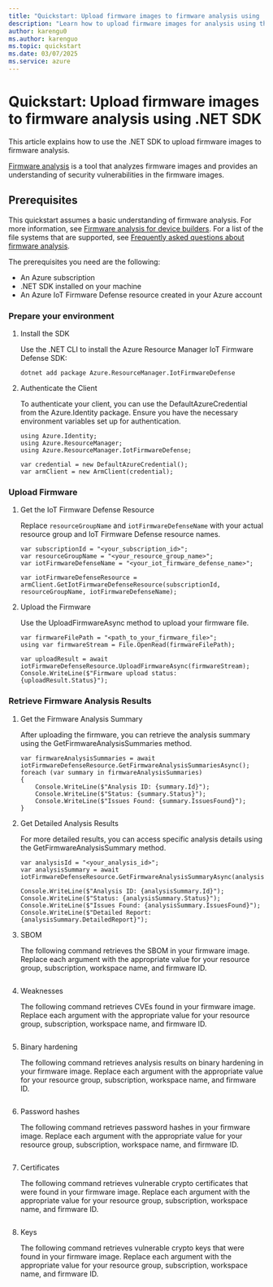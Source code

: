 ```yaml
---
title: "Quickstart: Upload firmware images to firmware analysis using .NET SDK"
description: "Learn how to upload firmware images for analysis using the .NET SDK."
author: karengu0
ms.author: karenguo
ms.topic: quickstart
ms.date: 03/07/2025
ms.service: azure
---
```


# Quickstart: Upload firmware images to firmware analysis using .NET SDK

This article explains how to use the .NET SDK to upload firmware images to firmware analysis.

[Firmware analysis](./overview-firmware-analysis.md) is a tool that analyzes firmware images and provides an understanding of security vulnerabilities in the firmware images.

## Prerequisites

This quickstart assumes a basic understanding of firmware analysis. For more information, see [Firmware analysis for device builders](./overview-firmware-analysis.md). For a list of the file systems that are supported, see [Frequently asked questions about firmware analysis](./firmware-analysis-faq.md#what-types-of-firmware-images-does-firmware-analysis-support).

The prerequisites you need are the following:
* An Azure subscription
* .NET SDK installed on your machine
* An Azure IoT Firmware Defense resource created in your Azure account

### Prepare your environment

1. Install the SDK
    
    Use the .NET CLI to install the Azure Resource Manager IoT Firmware Defense SDK:

    ```
    dotnet add package Azure.ResourceManager.IotFirmwareDefense
    ```

2. Authenticate the Client
    
    To authenticate your client, you can use the DefaultAzureCredential from the Azure.Identity package. Ensure you have the necessary environment variables set up for authentication.

    ```
    using Azure.Identity;
    using Azure.ResourceManager;
    using Azure.ResourceManager.IotFirmwareDefense;

    var credential = new DefaultAzureCredential();
    var armClient = new ArmClient(credential);
    ```

### Upload Firmware

1. Get the IoT Firmware Defense Resource

    Replace `resourceGroupName` and `iotFirmwareDefenseName` with your actual resource group and IoT Firmware Defense resource names.

    ```
    var subscriptionId = "<your_subscription_id>";
    var resourceGroupName = "<your_resource_group_name>";
    var iotFirmwareDefenseName = "<your_iot_firmware_defense_name>";

    var iotFirmwareDefenseResource = armClient.GetIotFirmwareDefenseResource(subscriptionId, resourceGroupName, iotFirmwareDefenseName);
    ```

2. Upload the Firmware

    Use the UploadFirmwareAsync method to upload your firmware file.

    ```
    var firmwareFilePath = "<path_to_your_firmware_file>";
    using var firmwareStream = File.OpenRead(firmwareFilePath);

    var uploadResult = await iotFirmwareDefenseResource.UploadFirmwareAsync(firmwareStream);
    Console.WriteLine($"Firmware upload status: {uploadResult.Status}");
    ```

### Retrieve Firmware Analysis Results

1. Get the Firmware Analysis Summary

    After uploading the firmware, you can retrieve the analysis summary using the GetFirmwareAnalysisSummaries method.

    ```
    var firmwareAnalysisSummaries = await iotFirmwareDefenseResource.GetFirmwareAnalysisSummariesAsync();
    foreach (var summary in firmwareAnalysisSummaries)
    {
        Console.WriteLine($"Analysis ID: {summary.Id}");
        Console.WriteLine($"Status: {summary.Status}");
        Console.WriteLine($"Issues Found: {summary.IssuesFound}");
    }
    ```

2. Get Detailed Analysis Results

    For more detailed results, you can access specific analysis details using the GetFirmwareAnalysisSummary method.

    ```
    var analysisId = "<your_analysis_id>";
    var analysisSummary = await iotFirmwareDefenseResource.GetFirmwareAnalysisSummaryAsync(analysisId);

    Console.WriteLine($"Analysis ID: {analysisSummary.Id}");
    Console.WriteLine($"Status: {analysisSummary.Status}");
    Console.WriteLine($"Issues Found: {analysisSummary.IssuesFound}");
    Console.WriteLine($"Detailed Report: {analysisSummary.DetailedReport}");
    ```

3. SBOM

    The following command retrieves the SBOM in your firmware image. Replace each argument with the appropriate value for your resource group, subscription, workspace name, and firmware ID.

    ```

    ```

4. Weaknesses

    The following command retrieves CVEs found in your firmware image. Replace each argument with the appropriate value for your resource group, subscription, workspace name, and firmware ID.

    ```

    ```

5. Binary hardening

    The following command retrieves analysis results on binary hardening in your firmware image. Replace each argument with the appropriate value for your resource group, subscription, workspace name, and firmware ID.

    ```

    ```

6. Password hashes

    The following command retrieves password hashes in your firmware image. Replace each argument with the appropriate value for your resource group, subscription, workspace name, and firmware ID.

    ```

    ```

7. Certificates

    The following command retrieves vulnerable crypto certificates that were found in your firmware image. Replace each argument with the appropriate value for your resource group, subscription, workspace name, and firmware ID.

    ```

    ```

8. Keys

    The following command retrieves vulnerable crypto keys that were found in your firmware image. Replace each argument with the appropriate value for your resource group, subscription, workspace name, and firmware ID.

    ```

    ```
